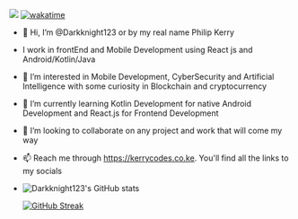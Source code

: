 ![](https://komarev.com/ghpvc/?username=your-github-Darkknight123&color=green) [![wakatime](https://wakatime.com/badge/user/8fbf2448-5042-4526-9327-679b554522ea.svg)](https://wakatime.com/@8fbf2448-5042-4526-9327-679b554522ea)
- 👋 Hi, I’m @Darkknight123 or by my real name Philip Kerry
- I work in frontEnd and Mobile Development using React js and Android/Kotlin/Java
- 👀 I’m interested in Mobile Development, CyberSecurity and Artificial Intelligence with some curiosity in Blockchain and
cryptocurrency
- 🌱 I’m currently learning Kotlin Development for native Android Development and React.js for Frontend Development
- 💞️ I’m looking to collaborate on any project and work that will come my way
- 📫 Reach me through https://kerrycodes.co.ke. You'll find all the links to my socials
- ![Darkknight123's GitHub stats](https://github-readme-stats.vercel.app/api?username=Darkknight123&count_private=true&show_icons=true&theme=radical)


   
   [![GitHub Streak](https://github-readme-streak-stats.herokuapp.com/?user=Darkknight123&theme=dark)](https://git.io/streak-stats)

<!---
Darkknight123/Darkknight123 is a ✨ special ✨ repository because its `README.md` (this file) appears on your GitHub profile.
You can click the Preview link to take a look at your changes.
--->
